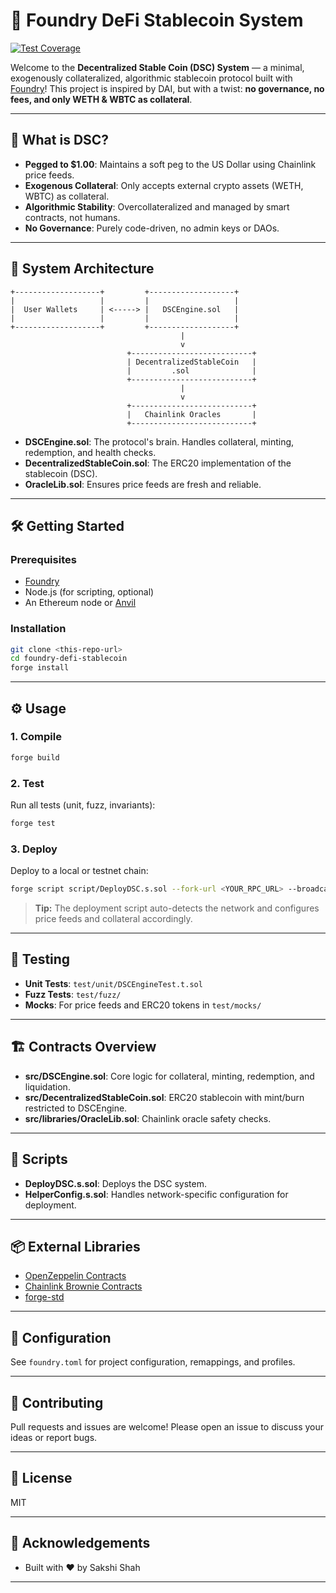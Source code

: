 # 🏦 Foundry DeFi Stablecoin System

[![Test Coverage](https://img.shields.io/badge/Test%20Coverage-${COVERAGE}%25-brightgreen)](https://github.com/${GITHUB_REPOSITORY}/actions)

Welcome to the **Decentralized Stable Coin (DSC) System** — a minimal, exogenously collateralized, algorithmic stablecoin protocol built with [Foundry](https://github.com/foundry-rs/foundry)! This project is inspired by DAI, but with a twist: **no governance, no fees, and only WETH & WBTC as collateral**.

---

## 🚀 What is DSC?

- **Pegged to $1.00**: Maintains a soft peg to the US Dollar using Chainlink price feeds.
- **Exogenous Collateral**: Only accepts external crypto assets (WETH, WBTC) as collateral.
- **Algorithmic Stability**: Overcollateralized and managed by smart contracts, not humans.
- **No Governance**: Purely code-driven, no admin keys or DAOs.

---

## 🧩 System Architecture

```
+-------------------+         +-------------------+
|                   |         |                   |
|  User Wallets     | <-----> |   DSCEngine.sol   |
|                   |         |                   |
+-------------------+         +-------------------+
                                      |
                                      v
                          +---------------------------+
                          | DecentralizedStableCoin   |
                          |         .sol              |
                          +---------------------------+
                                      |
                                      v
                          +---------------------------+
                          |   Chainlink Oracles       |
                          +---------------------------+
```

- **DSCEngine.sol**: The protocol's brain. Handles collateral, minting, redemption, and health checks.
- **DecentralizedStableCoin.sol**: The ERC20 implementation of the stablecoin (DSC).
- **OracleLib.sol**: Ensures price feeds are fresh and reliable.

---

## 🛠️ Getting Started

### Prerequisites

- [Foundry](https://book.getfoundry.sh/getting-started/installation)
- Node.js (for scripting, optional)
- An Ethereum node or [Anvil](https://book.getfoundry.sh/anvil/)

### Installation

```bash
git clone <this-repo-url>
cd foundry-defi-stablecoin
forge install
```

---

## ⚙️ Usage

### 1. Compile

```bash
forge build
```

### 2. Test

Run all tests (unit, fuzz, invariants):

```bash
forge test
```

### 3. Deploy

Deploy to a local or testnet chain:

```bash
forge script script/DeployDSC.s.sol --fork-url <YOUR_RPC_URL> --broadcast
```

> **Tip:** The deployment script auto-detects the network and configures price feeds and collateral accordingly.

---

## 🧪 Testing

- **Unit Tests**: `test/unit/DSCEngineTest.t.sol`
- **Fuzz Tests**: `test/fuzz/`
- **Mocks**: For price feeds and ERC20 tokens in `test/mocks/`

---

## 🏗️ Contracts Overview

- **src/DSCEngine.sol**: Core logic for collateral, minting, redemption, and liquidation.
- **src/DecentralizedStableCoin.sol**: ERC20 stablecoin with mint/burn restricted to DSCEngine.
- **src/libraries/OracleLib.sol**: Chainlink oracle safety checks.

---

## 🧰 Scripts

- **DeployDSC.s.sol**: Deploys the DSC system.
- **HelperConfig.s.sol**: Handles network-specific configuration for deployment.

---

## 📦 External Libraries

- [OpenZeppelin Contracts](https://github.com/OpenZeppelin/openzeppelin-contracts)
- [Chainlink Brownie Contracts](https://github.com/smartcontractkit/chainlink)
- [forge-std](https://github.com/foundry-rs/forge-std)

---

## 📝 Configuration

See `foundry.toml` for project configuration, remappings, and profiles.

---

## 🤝 Contributing

Pull requests and issues are welcome! Please open an issue to discuss your ideas or report bugs.

---

## 📜 License

MIT

---

## 🌟 Acknowledgements
- Built with ❤️ by Sakshi Shah

---
